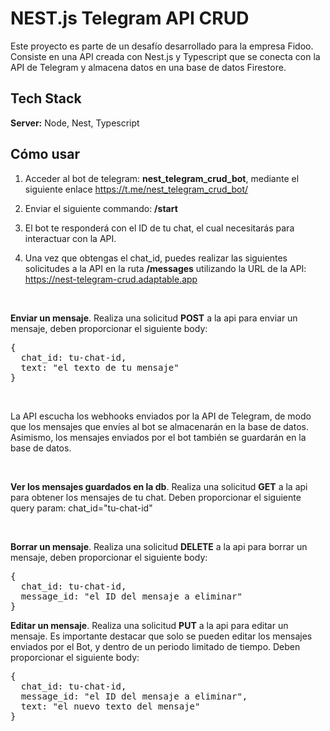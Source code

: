 # NEST.js Telegram API CRUD

Este proyecto es parte de un desafío desarrollado para la empresa Fidoo. Consiste en una API creada con Nest.js y Typescript que se conecta con la API de Telegram y almacena datos en una base de datos Firestore.

## Tech Stack

**Server:** Node, Nest, Typescript

## Cómo usar

1. Acceder al bot de telegram: **nest_telegram_crud_bot**, mediante el siguiente enlace https://t.me/nest_telegram_crud_bot/

2. Enviar el siguiente commando: **/start**

3. El bot te responderá con el ID de tu chat, el cual necesitarás para interactuar con la API.

4. Una vez que obtengas el chat_id, puedes realizar las siguientes solicitudes a la API en la ruta **/messages** utilizando la URL de la API: https://nest-telegram-crud.adaptable.app

<br>

**Enviar un mensaje**. Realiza una solicitud **POST** a la api para enviar un mensaje, deben proporcionar el siguiente body:

<pre>
{
  chat_id: tu-chat-id,
  text: "el texto de tu mensaje"
}
</pre>

<br>

La API escucha los webhooks enviados por la API de Telegram, de modo que los mensajes que envíes al bot se almacenarán en la base de datos. Asimismo, los mensajes enviados por el bot también se guardarán en la base de datos.

<br>

**Ver los mensajes guardados en la db**. Realiza una solicitud **GET** a la api para obtener los mensajes de tu chat. Deben proporcionar el siguiente query param: chat_id="tu-chat-id"

<br>

**Borrar un mensaje**. Realiza una solicitud **DELETE** a la api para borrar un mensaje, deben proporcionar el siguiente body:

<pre>
{
  chat_id: tu-chat-id,
  message_id: "el ID del mensaje a eliminar"
}
</pre>

**Editar un mensaje**. Realiza una solicitud **PUT** a la api para editar un mensaje. Es importante destacar que solo se pueden editar los mensajes enviados por el Bot, y dentro de un periodo limitado de tiempo. Deben proporcionar el siguiente body:

<pre>
{
  chat_id: tu-chat-id,
  message_id: "el ID del mensaje a eliminar",
  text: "el nuevo texto del mensaje"
}
</pre>
